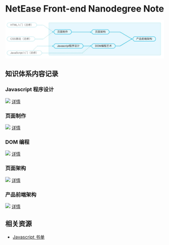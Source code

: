# NetEase Front-end Nanodegree Note

![](img/README/Screen-Shot-2015-05-28-at-4.12.12-PM.jpg)

## 知识体系内容记录

### Javascript 程序设计

![](http://progressed.io/bar/18?title=Progress) [详情](JavascriptDesignPattern.md)

### 页面制作

![](http://progressed.io/bar/45?title=Progress) [详情](WebCreation.md)

### DOM 编程

![](http://progressed.io/bar/0?title=Progress) [详情](#)

### 页面架构

![](http://progressed.io/bar/0?title=Progress) [详情](#)

### 产品前端架构

![](http://progressed.io/bar/0?title=Progress) [详情](#)

## 相关资源

- [Javascript 书单](Booklist.md)